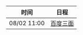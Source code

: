| 时间          | 日程                                                                                                                           |
| ----------- | ---------------------------------------------------------------------------------------------------------------------------- |
| 08/02 11:00 | [百度三面](https://www.google.com/calendar/event?eid=Nm1yMjhlZTVrOGI2cDIzbXVmbmYyMzZtbGMgYzZrZW9pbGFmdjk5cDE5dmw3ZmFpZHU4bWtAZw) |